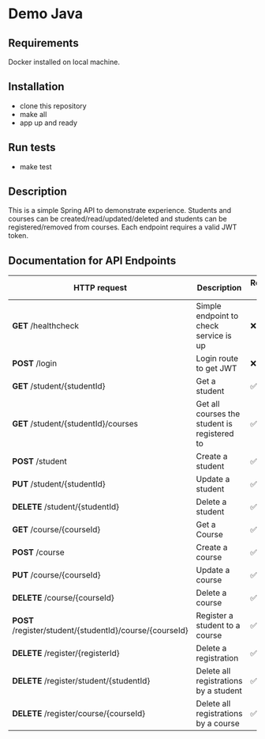 # Demo Java

## Requirements

Docker installed on local machine.

## Installation

- clone this repository
- make all
- app up and ready

## Run tests

- make test

## Description 
This is a simple Spring API to demonstrate experience. Students and courses can be created/read/updated/deleted and students can be registered/removed from courses. Each endpoint requires a valid JWT token. 

## Documentation for API Endpoints

| HTTP request                                             | Description                                  | Requires JWT       |
|----------------------------------------------------------|----------------------------------------------|--------------------|
| **GET** /healthcheck                                     | Simple endpoint to check service is up       | :x:                |
| **POST** /login                                          | Login route to get JWT                       | :x:                |
| **GET** /student/{studentId}                             | Get a student                                | :white_check_mark: |
| **GET** /student/{studentId}/courses                     | Get all courses the student is registered to | :white_check_mark: |
| **POST** /student                                        | Create a student                             | :white_check_mark: |
| **PUT** /student/{studentId}                             | Update a student                             | :white_check_mark: |
| **DELETE** /student/{studentId}                          | Delete a student                             | :white_check_mark: |
| **GET** /course/{courseId}                               | Get a Course                                 | :white_check_mark: |
| **POST** /course                                         | Create a course                              | :white_check_mark: |
| **PUT** /course/{courseId}                               | Update a course                              | :white_check_mark: |
| **DELETE** /course/{courseId}                            | Delete a course                              | :white_check_mark: |
| **POST** /register/student/{studentId}/course/{courseId} | Register a student to a course               | :white_check_mark: |
| **DELETE** /register/{registerId}                        | Delete a registration                        | :white_check_mark: |
| **DELETE** /register/student/{studentId}                 | Delete all registrations by a student        | :white_check_mark: |
| **DELETE** /register/course/{courseId}                   | Delete all registrations by a course         | :white_check_mark: |
